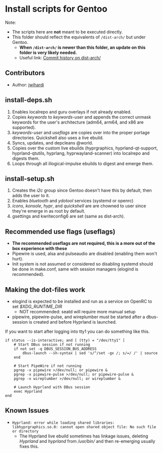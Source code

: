 # Install scripts for Gentoo

Note:
- The scripts here are **not** meant to be executed directly.
- This folder should reflect the equivalents of `/dist-arch/` but under Gentoo.
  - **When `/dist-arch/` is newer than this folder, an update on this folder is very likely needed.**
  - Useful link: [Commit history on dist-arch/](https://github.com/end-4/dots-hyprland/commits/main/dist-arch)

## Contributors
- Author: [jwihardi](https://github.com/jwihardi)


## install-deps.sh
1. Enables localrepo and guru overlays if not already enabled.
2. Copies _keywords_ to _keywords-user_ and appends the correct unmask keywords for the user's architecture (adm64, arm64, and x86 are supported).
3. _keywords-user_ and _useflags_ are copies over into the proper portage directories. Quickshell also uses a live ebuild.
4. Syncs, updates, and depcleans @world.
5. Copies over the custom live ebuilds (hyprgraphics, hyprland-qt-support, hyprland-qtutils, hyprlang, hyprwayland-scanner) into localrepo and digests them.
6. Loops through all illogical-impulse ebuilds to digest and emerge them.

## install-setup.sh
1. Creates the _i2c_ group since Gentoo doesn't have this by default, then adds the user to it.
2. Enables _bluetooth_ and _ydotool_ services (systemd or openrc)
3. _icons_, _konsole_, _hypr_, and _quickshell_ are are chowned to user since they're emerge in as root by default.
4. gsettings and kwriteconfig6 are set (same as dist-arch).

## Recommended use flags (useflags)
- **The recommended useflags are not required, this is a more out of the box experience with these**
- Pipewire is used, alsa and pulseaudio are disabled (enabling them won't hurt).
- Init system is not assumed or considered so disabling systemd should be done in make.conf, same with session managers (elogind is recommended).

## Making the dot-files work
- elogind is expected to be installed and run as a service on OpenRC to set _$XDG_RUNTIME_DIR_
  - NOT recommended: seatd will require more manual setup
- pipewire, pipewire-pulse, and wireplumber must be started after a dbus-session is created and before Hyprland is launched.

If you want to start after logging into tty1 you can do something like this.
```fish
if status --is-interactive; and [ (tty) = "/dev/tty1" ]
    # Start DBus session if not running
    if not set -q DBUS_SESSION_BUS_ADDRESS
        dbus-launch --sh-syntax | sed 's/^/set -gx /; s/=/ /' | source
    end

    # Start PipeWire if not running
    pgrep -x pipewire >/dev/null; or pipewire &
    pgrep -x pipewire-pulse >/dev/null; or pipewire-pulse &
    pgrep -x wireplumber >/dev/null; or wireplumber &

    # Launch Hyprland with DBus session
    exec Hyprland
end
```

## Known Issues
- ```Hyprland: error while loading shared libraries: libhyprgraphics.so.0: cannot open shared object file: No such file or directory```
  - The Hyprland live ebuild sometimes has linkage issues, deleting _Hyprland_ and _hyprland_ from _/usr/bin/_ and then re-emerging usually fixes this.
